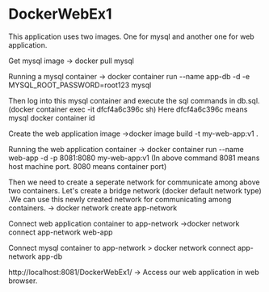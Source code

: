 # DockerWebEx1

This application uses two images. One for mysql and another one for web application.

Get mysql image  -> docker pull mysql

Running a mysql container -> docker container run --name app-db -d -e MYSQL_ROOT_PASSWORD=root123 mysql

Then log into this mysql container and  execute the  sql commands in db.sql. 
(docker container exec -it dfcf4a6c396c sh)
Here dfcf4a6c396c means mysql docker container id

Create the  web application image ->docker image build -t my-web-app:v1 .

Running the web application container -> docker container run --name web-app -d  -p 8081:8080  my-web-app:v1
(In above command 8081 means host machine port. 8080 means container port)

Then we need to create a seperate network for communicate among above two containers.
Let's create a bridge network (docker default network type) .We can use  this newly created network for communicating among containers. -> docker network create app-network

Connect web application container to app-network ->docker network connect app-network web-app

Connect mysql container to app-network > docker network connect app-network app-db

http://localhost:8081/DockerWebEx1/ -> Access our web application in web browser.


